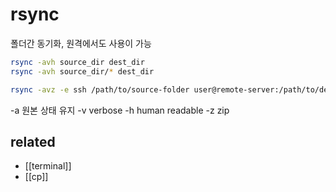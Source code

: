 # rsync

폴더간 동기화, 원격에서도 사용이 가능

```sh
rsync -avh source_dir dest_dir
rsync -avh source_dir/* dest_dir

rsync -avz -e ssh /path/to/source-folder user@remote-server:/path/to/destination-folder # remote
```

-a 원본 상태 유지
-v verbose
-h human readable
-z zip

## related
- [[terminal]]
- [[cp]]
